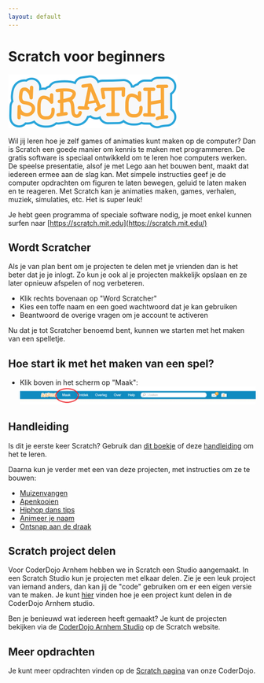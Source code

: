 ```yaml
---
layout: default
---
```

Scratch voor beginners
======================
![Scratch](/static/img/scratch-logo.svg)

Wil jij leren hoe je zelf games of animaties kunt maken op de computer? Dan is Scratch een goede manier om kennis te maken met programmeren. De gratis software is speciaal ontwikkeld om te leren hoe computers werken. De speelse presentatie, alsof je met Lego aan het bouwen bent, maakt dat iedereen ermee aan de slag kan. Met simpele instructies geef je de computer opdrachten om figuren te laten bewegen, geluid te laten maken en te reageren. Met Scratch kan je animaties maken, games, verhalen, muziek, simulaties, etc. Het is super leuk!

Je hebt geen programma of speciale software nodig, je moet enkel kunnen surfen naar [https://scratch.mit.edu](https://scratch.mit.edu/)

Wordt Scratcher
---------------
Als je van plan bent om je projecten te delen met je vrienden dan is het beter dat je je inlogt. Zo kun je ook al je projecten makkelijk opslaan en ze later opnieuw afspelen of nog verbeteren.

- Klik rechts bovenaan op "Word Scratcher"
- Kies een toffe naam en een goed wachtwoord dat je kan gebruiken
- Beantwoord de overige vragen om je account te activeren

Nu dat je tot Scratcher benoemd bent, kunnen we starten met het maken van een spelletje.

Hoe start ik met het maken van een spel?
----------------------------------------
- Klik boven in het scherm op "Maak": ![Klik op "Maak"](/static/img/scratch-maak-1.png)

Handleiding
-----------
Is dit je eerste keer Scratch? Gebruik dan [dit boekje](http://mmi.tudelft.nl/scratch/Scratch%20boekje%20TU%20Delft.pdf) of deze [handleiding](/static/pdf/Programmeren-met-Scratch.pdf) om het te leren.

Daarna kun je verder met een van deze projecten, met instructies om ze te bouwen:

- [Muizenvangen](/static/pdf/Muizenvangen-kaartenset.pdf)
- [Apenkooien](/static/pdf/Boek_apenkooien.pdf)
- [Hiphop dans tips](/static/pdf/hiphop-dans_tips_kaarten.pdf)
- [Animeer je naam](/static/pdf/animeer-je-naam-kaarten.pdf)
- [Ontsnap aan de draak](/static/pdf/Boek_ontsnap-aan-de-draak.pdf)

Scratch project delen
---------------------
Voor CoderDojo Arnhem hebben we in Scratch een Studio aangemaakt. In een Scratch Studio kun je projecten met elkaar delen. Zie je een leuk project van iemand anders, dan kan jij de "code" gebruiken om er een eigen versie van te maken. Je kunt [hier](/static/pdf/ScratchProjectDelen.pdf) vinden hoe je een project kunt delen in de CoderDojo Arnhem studio.

Ben je benieuwd wat iedereen heeft gemaakt? Je kunt de projecten bekijken via de [CoderDojo Arnhem Studio](https://scratch.mit.edu/studios/2502768) op de Scratch website.

Meer opdrachten
---------------
Je kunt meer opdrachten vinden op de [Scratch pagina](/materiaal/scratch) van onze CoderDojo.
